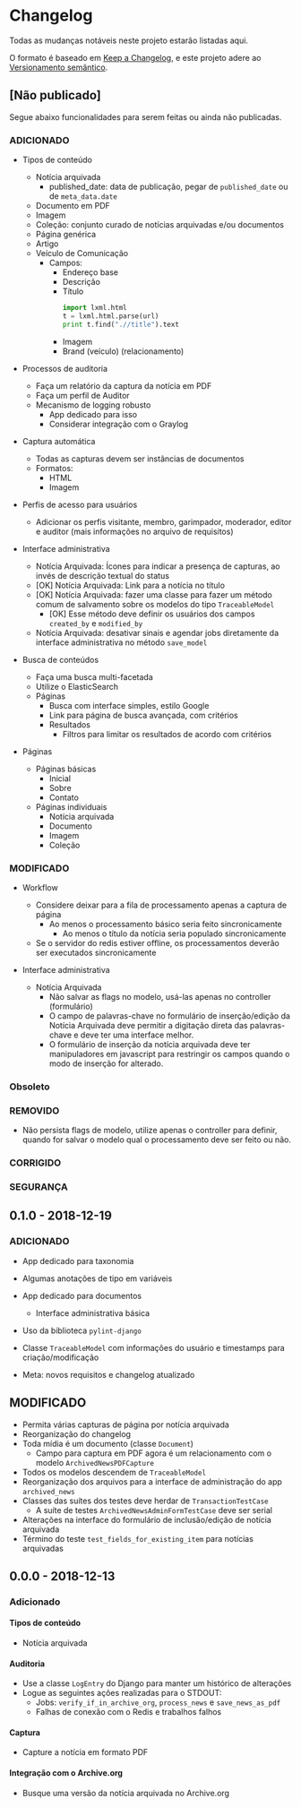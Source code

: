 # Changelog

Todas as mudanças notáveis neste projeto estarão listadas aqui.

O formato é baseado em [Keep a Changelog](https://keepachangelog.com/en/1.0.0/),
e este projeto adere ao [Versionamento semântico](https://semver.org/spec/v2.0.0.html).

## [Não publicado]

Segue abaixo funcionalidades para serem feitas ou ainda não publicadas.

### ADICIONADO

- Tipos de conteúdo
  - Notícia arquivada
    - published_date: data de publicação, pegar de `published_date` ou de `meta_data.date`
  - Documento em PDF
  - Imagem
  - Coleção: conjunto curado de notícias arquivadas e/ou documentos
  - Página genérica
  - Artigo
  - Veículo de Comunicação
    - Campos:
      - Endereço base
      - Descrição
      - Título
        ```python
        import lxml.html
        t = lxml.html.parse(url)
        print t.find(".//title").text
        ```
      - Imagem
      - Brand (veículo) (relacionamento)

- Processos de auditoria
  - Faça um relatório da captura da notícia em PDF
  - Faça um perfil de Auditor
  - Mecanismo de logging robusto
    - App dedicado para isso
    - Considerar integração com o Graylog

- Captura automática
  - Todas as capturas devem ser instâncias de documentos
  - Formatos:
    - HTML
    - Imagem

- Perfis de acesso para usuários
  - Adicionar os perfis visitante, membro, garimpador, moderador, editor e auditor (mais informações no arquivo de
  requisitos)

- Interface administrativa
  - Notícia Arquivada: Ícones para indicar a presença de capturas, ao invés de descrição textual do status
  - [OK] Notícia Arquivada: Link para a notícia no título
  - [OK] Notícia Arquivada: fazer uma classe para fazer um método comum de salvamento sobre os modelos do tipo `TraceableModel`
    - [OK] Esse método deve definir os usuários dos campos `created_by` e `modified_by`
  - Notícia Arquivada: desativar sinais e agendar jobs diretamente da interface administrativa no método `save_model`

- Busca de conteúdos
  - Faça uma busca multi-facetada
  - Utilize o ElasticSearch
  - Páginas
    - Busca com interface simples, estilo Google
    - Link para página de busca avançada, com critérios
    - Resultados
      - Filtros para limitar os resultados de acordo com critérios

- Páginas
  - Páginas básicas
    - Inicial
    - Sobre
    - Contato
  - Páginas individuais
    - Notícia arquivada
    - Documento
    - Imagem
    - Coleção

### MODIFICADO

- Workflow
  - Considere deixar para a fila de processamento apenas a captura de página
    - Ao menos o processamento básico seria feito sincronicamente
      - Ao menos o título da notícia seria populado sincronicamente
  - Se o servidor do redis estiver offline, os processamentos deverão ser executados sincronicamente

- Interface administrativa
  - Notícia Arquivada
    - Não salvar as flags no modelo, usá-las apenas no controller (formulário)
    - O campo de palavras-chave no formulário de inserção/edição da Notícia Arquivada deve permitir a digitação direta das
      palavras-chave e deve ter uma interface melhor.
    - O formulário de inserção da notícia arquivada deve ter manipuladores em javascript para restringir os campos quando o
      modo de inserção for alterado.

### Obsoleto

### REMOVIDO
- Não persista flags de modelo, utilize apenas o controller para definir, quando for salvar o modelo qual o
  processamento deve ser feito ou não.

### CORRIGIDO

### SEGURANÇA

## 0.1.0 - 2018-12-19

### ADICIONADO
- App dedicado para taxonomia
- Algumas anotações de tipo em variáveis
- App dedicado para documentos
  - Interface administrativa básica
- Uso da biblioteca `pylint-django`
- Classe `TraceableModel` com informações do usuário e timestamps para criação/modificação

- Meta: novos requisitos e changelog atualizado

## MODIFICADO
- Permita várias capturas de página por notícia arquivada
- Reorganização do changelog
- Toda mídia é um documento (classe `Document`)
  - Campo para captura em PDF agora é um relacionamento com o modelo `ArchivedNewsPDFCapture`
- Todos os modelos descendem de `TraceableModel`
- Reorganização dos arquivos para a interface de administração do app `archived_news`
- Classes das suítes dos testes deve herdar de `TransactionTestCase`
  - A suíte de testes `ArchivedNewsAdminFormTestCase` deve ser serial
- Alterações na interface do formulário de inclusão/edição de notícia arquivada
- Término do teste `test_fields_for_existing_item` para notícias arquivadas

## 0.0.0 - 2018-12-13

### Adicionado

#### Tipos de conteúdo

- Notícia arquivada

#### Auditoria

- Use a classe `LogEntry` do Django para manter um histórico de alterações
- Logue as seguintes ações realizadas para o STDOUT:
  - Jobs: `verify_if_in_archive_org`, `process_news` e `save_news_as_pdf`
  - Falhas de conexão com o Redis e trabalhos falhos

#### Captura

- Capture a notícia em formato PDF

#### Integração com o Archive.org

- Busque uma versão da notícia arquivada no Archive.org
